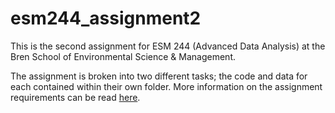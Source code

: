 # esm244_assignment2

This is the second assignment for ESM 244 (Advanced Data Analysis) at the Bren School of Environmental Science & Management.

The assignment is broken into two different tasks; the code and data for each contained within their own folder. More information on the assignment requirements can be read [here](https://docs.google.com/document/d/1d8Rgp1SYQX_f1XHRutTlLQxjSHMC17rQGs3tj6TBlXQ/edit).
